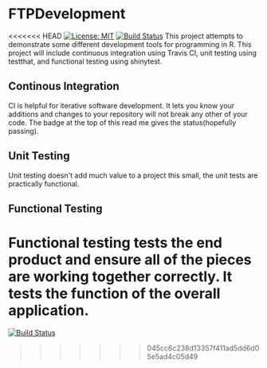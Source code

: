 # FTPDevelopment
<<<<<<< HEAD
[![License: MIT](https://img.shields.io/badge/License-MIT-yellow.svg)](https://opensource.org/licenses/MIT)
[![Build Status](https://travis-ci.com/elimillera/FTPDevelopment.svg?branch=master)](https://travis-ci.com/elimillera/FTPDevelopment)
This project attempts to demonstrate some different development tools for programming in R. This project will include continuous integration using Travis CI, unit testing using testthat, and functional testing using shinytest.

## Continous Integration
CI is helpful for iterative software development. It lets you know your additions and changes to your repository will not break any other of your code. The badge at the top of this read me gives the status(hopefully passing).

## Unit Testing
Unit testing doesn't add much value to a project this small, the unit tests are practically functional.

## Functional Testing
Functional testing tests the end product and ensure all of the pieces are working together correctly. It tests the function of the overall application.
=======
[![Build Status](https://travis-ci.com/elimillera/FTPDevelopment.svg?branch=master)](https://travis-ci.com/elimillera/FTPDevelopment)
>>>>>>> 045cc6c238d13357f411ad5dd6d05e5ad4c05d49
